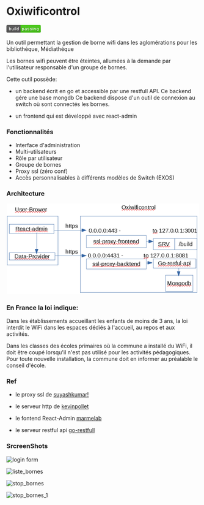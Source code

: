 Oxiwificontrol
==============
[![Build Status](https://github.com/alpern95/oxiwificontrol-lab/blob/master/build-status.png)](https://github.com/alpern95/oxiwificontrol-lab)

Un outil permettant la gestion de borne wifi dans les aglomérations pour les bibliothéque, Médiathéque

Les bornes wifi peuvent être éteintes, allumées à la demande par l'utilisateur responsable d'un groupe de bornes.

Cette outil possède:
 
* un backend écrit en go et accessible par une restfull API.
  Ce backend gére une base mongdb
  Ce backend dispose d'un outil de connexion au switch où sont connectés les bornes.

* un frontend qui est développé avec  react-admin 

### Fonctionnalités
  
- Interface d'administration
- Multi-utilsateurs
- Rôle par utilisateur
- Groupe de bornes 
- Proxy ssl (zéro conf)
- Accès personnalisables à différents modèles de Switch (EXOS)

### Architecture
![Architecture](https://github.com/alpern95/oxiwificontrol-lab/blob/master/archi.png)

 
### En France la loi indique:

Dans les établissements accueillant les enfants de moins de 3 ans, la loi interdit le WiFi dans les espaces dédiés à l'accueil, au repos et aux activités.

Dans les classes des écoles primaires où la commune a installé du WiFi, il doit être coupé lorsqu'il n'est pas utilisé pour les activités pédagogiques. Pour toute nouvelle installation, la commune doit en informer au préalable le conseil d'école.

### Ref
- le proxy ssl de [suyashkumar!](https://github.com/suyashkumar/ssl-proxy)

- le serveur http de [kevinpollet](https://github.com/kevinpollet/srv/)

- le fontend React-Admin [marmelab](https://github.com/marmelab/react-admin)

- le serveur restful api [go-restfull](github.com/emicklei/go-restful)

### SrcreenShots

![login form](https://github.com/alperne95/oxiwificontrol-lab/blob/master/image1.png)


![liste_bornes](https://github.com/alperne95/oxiwificontrol-lab/blob/master/image2.png)


![stop_bornes](https://github.com/alperne95/oxiwificontrol-lab/blob/master/image3.png)


![stop_bornes_1](https://github.com/alperne95/oxiwificontrol-lab/blob/master/image4.png)
